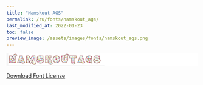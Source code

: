 ```yaml
---
title: "Namskout AGS"
permalink: /ru/fonts/namskout_ags/
last_modified_at: 2022-01-23
toc: false
preview_image: /assets/images/fonts/namskout_ags.png
---
```

![NamskoutAGS](/assets/images/fonts/namskout_ags.png)

[Download Font License](https://github.com/inkstitch/inkstitch/tree/main/fonts/namskout_AGS/LICENSE)